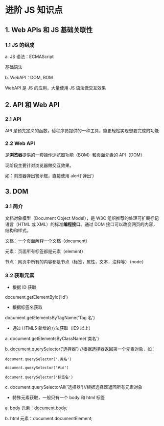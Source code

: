 # 进阶 JS 知识点

## 1. Web APIs 和 JS 基础关联性

### 1.1 JS 的组成

a. JS 语法：ECMAScript

基础语法

b. WebAPI：DOM, BOM

WebAPI 是 JS 的应用，大量使用 JS 语法做交互效果

## 2. API 和 Web API

### 2.1 API

API 是预先定义的函数，给程序员提供的一种工具，能更轻松实现想要完成的功能

### 2.2 Web API

是**浏览器**提供的一套操作浏览器功能（BOM）和页面元素的 API（DOM）

现阶段主要针对浏览器做交互效果。

如：浏览器弹出警示框，直接使用 alert('弹出')

## 3. DOM

### 3.1 简介

文档对象模型（Document Object Model），是 W3C 组织推荐的处理可扩展标记语言（HTML 或 XML）的标准**编程接口**。通过 DOM 接口可以改变网页的内容，结构和样式。

文档：一个页面解释一个文档（document）

元素：页面所有标签都是元素（element）

节点：网页中所有的内容都是节点（标签，属性，文本，注释等）（node）

### 3.2 获取元素

- 根据 ID 获取

document.getElementById('id')

- 根据标签名获取

document.getElementsByTagName('Tag 名')

- 通过 HTML5 新增的方法获取（IE9 以上）

a. document.getElementsByClassName('类名')

b. document.querySelector('选择器') //根据选择器返回第一个元素对象，如：

    document.querySelector('.类名')

    document.querySelector('#id')

    document.querySelector('标签名')

c. document.querySelectorAll('选择器')//根据选择器返回所有元素对象

- 特殊元素获取，一般只有一个 body 和 html 标签

a. body 元素：document.body;

b. html 元素：document.documentElement;
